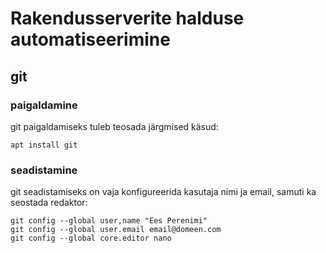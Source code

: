 # Rakendusserverite halduse automatiseerimine
## git
### paigaldamine
git paigaldamiseks tuleb teosada järgmised käsud:
```
apt install git
```
### seadistamine
git seadistamiseks on vaja konfigureerida kasutaja nimi ja email, samuti ka seostada redaktor:
```
git config --global user,name "Ees Perenimi"
git config --global user.email email@domeen.com
git config --global core.editor nano
```
